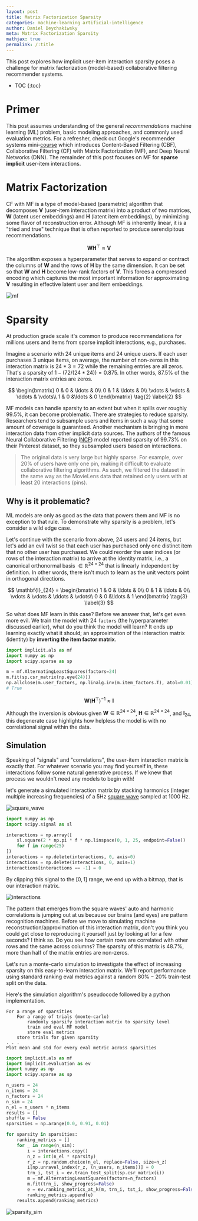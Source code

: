 ```yaml
---
layout: post
title: Matrix Factorization Sparsity
categories: machine-learning artificial-intelligence
author: Daniel Deychakiwsky
meta: Matrix Factorization Sparsity
mathjax: true
permalink: /:title
---
```


This post explores how implicit user-item interaction sparsity poses
a challenge for matrix factorization (model-based) collaborative filtering
recommender systems.

* TOC
{:toc}

# Primer

This post assumes understanding of the general *recommendations*
machine learning (ML) problem, basic modeling approaches,
and commonly used evaluation metrics.
For a refresher, check out Google's recommender systems mini-[course]
which introduces Content-Based Filtering (CBF),
Collaborative Filtering (CF) with Matrix Factorization (MF),
and Deep Neural Networks (DNN). The remainder of this post 
focuses on MF for **sparse implicit** user-item interactions. 

# Matrix Factorization

CF with MF is a type of model-based (parametric) algorithm that
decomposes $\mathbf{V}$ (user-item interaction matrix)
into a product of two matrices, $\mathbf{W}$ (latent user embeddings)
and $\mathbf{H}$ (latent item embeddings), by minimizing
some flavor of reconstruction error. Although MF is
inherently linear, it is a "tried and true" technique 
that is often reported to produce serendipitous recommendations.

$$
\mathbf{W}\mathbf{H}^\top \approx \mathbf{V}
\tag{1} \label{1}
$$

The algorithm exposes a hyperparameter that serves to expand or
contract the columns of $\mathbf{W}$ and the rows of $\mathbf{H}$ by the same dimension.
It can be set so that $\mathbf{W}$ and $\mathbf{H}$ become low-rank factors
of $\mathbf{V}$. This forces a compressed encoding which captures the most
important information for approximating $\mathbf{V}$ resulting in effective
latent user and item embeddings.

![mf]

# Sparsity

At production grade scale it's common to produce recommendations
for millions users and items from sparse implicit interactions,
e.g., purchases.

Imagine a scenario with $24$ unique items and $24$ unique users.
If each user purchases 3 unique items, on average,
the number of non-zeros in this interaction matrix is $24 * 3 = 72$
while the remaining entries are all zeros. That's a sparsity of
$1 - (72 / (24 * 24)) = 0.875$. In other words, $87.5\%$ of 
the interaction matrix entries are zeros.

$$
\begin{bmatrix}
0 &  0  & \ldots & 0\\
0  &  1 & \ldots & 0\\
\vdots & \vdots & \ddots & \vdots\\
1  &   0       &\ldots & 0
\end{bmatrix}
\tag{2} \label{2}
$$

MF models can handle sparsity to an extent 
but when it spills over roughly $99.5\%$, 
it can become problematic. There are strategies
to reduce sparsity. Researchers tend to subsample users
and items in such a way that some amount of coverage is
guaranteed. Another mechanism is bringing in more interaction
data from other implicit data sources. The authors of 
the famous Neural Collaborative Filtering ([NCF]) model
reported sparsity of $99.73\%$ on their Pinterest dataset,
so they subsampled users based on interactions.

> The original data is very large but highly sparse. 
For example, over 20% of users have only one pin, making it difficult
to evaluate collaborative filtering algorithms. As such, we
filtered the dataset in the same way as the MovieLens data
that retained only users with at least 20 interactions (pins).

## Why is it problematic?

ML models are only as good as the data that powers them
and MF is no exception to that rule. To demonstrate why sparsity
is a problem, let's consider a wild edge case.

Let's continue with the scenario from above, $24$ users and $24$ items, 
but let's add an evil twist so that each user has purchased only one
distinct item that no other user has purchased. We could reorder the
user indices (or rows of the interaction matrix) to arrive at the 
identity matrix, i.e., a canonical orthonormal basis $\in \mathbb{R}^{24\times24}$
that is linearly independent by definition. In other words, there isn't
much to learn as the unit vectors point in orthogonal directions.

$$
\mathbf{I}_{24} =
\begin{bmatrix}
1 &  0  & \ldots & 0\\
0  &  1 & \ldots & 0\\
\vdots & \vdots & \ddots & \vdots\\
0  &   0       &\ldots & 1
\end{bmatrix}
\tag{3} \label{3}
$$

So what does MF learn in this case? Before we answer that, let's get even more evil.
We train the model with 24 `factors` (the hyperparameter discussed earlier),
what do you think the model will learn? It ends up learning exactly what it should;
an approximation of the interaction matrix (identity) by 
**inverting the item factor matrix**.

```python
import implicit.als as mf
import numpy as np
import scipy.sparse as sp

m = mf.AlternatingLeastSquares(factors=24)
m.fit(sp.csr_matrix(np.eye(24)))
np.allclose(m.user_factors, np.linalg.inv(m.item_factors.T), atol=0.01)
# True
```

$$
\mathbf{W}(\mathbf{H}^\top)^{-1} \approx \mathbf{I}
\tag{4} \label{4}
$$

Although the inversion is obvious given $\mathbf{W} \in \mathbb{R}^{24\times24}$, 
$\mathbf{H} \in \mathbb{R}^{24\times24}$, and $\mathbf{I}_{24}$, this degenerate case 
highlights how helpless the model is with no correlational signal within the data.

## Simulation

Speaking of "signals" and "correlations", the user-item interaction matrix
is exactly that. For whatever scenario you may find yourself in, these interactions
follow some natural generative process. If we knew that process we wouldn't
need any models to begin with!

let's generate a simulated interaction matrix by stacking harmonics
(integer multiple increasing frequencies) of a 5Hz [square wave] sampled
at 1000 Hz.

![square_wave]

```python
import numpy as np
import scipy.signal as sl

interactions = np.array([
    sl.square(2 * np.pi * f * np.linspace(0, 1, 25, endpoint=False))
    for f in range(25)
])
interactions = np.delete(interactions, 0, axis=0)
interactions = np.delete(interactions, 0, axis=1)
interactions[interactions == -1] = 0
```

By clipping this signal to the $[0, 1]$ range,
we end up with a bitmap, that is our interaction matrix.

![interactions]

The pattern that emerges from the square waves' auto
and harmonic correlations is jumping out at us because
our brains (and eyes) are pattern recognition
machines. Before we move to simulating machine
reconstruction/approximation of this interaction matrix,
don't you think you could get close to reproducing it
yourself just by looking at for a few seconds? I think so.
Do you see how certain rows are correlated with other rows
and the same across columns? The sparsity of this matrix is
$48.7\%$, more than half of the matrix entries are non-zeros.

Let's run a monte-carlo simulation to investigate the effect of
increasing sparsity on this easy-to-learn interaction matrix.
We'll report performance using standard ranking eval metrics
against a random $80\%-20\%$ train-test split on the data.

Here's the simulation algorithm's pseudocode followed by
a python implementation.

```
For a range of sparsities
    For a range of trials (monte-carlo)
        randomly sparsify interaction matrix to sparsity level
        train and eval MF model
        store eval metrics
    store trials for given sparsity
. . . 
Plot mean and std for every eval metric across sparsities
```

```python
import implicit.als as mf
import implicit.evaluation as ev
import numpy as np
import scipy.sparse as sp

n_users = 24
n_items = 24
n_factors = 24
n_sim = 24
n_el = n_users * n_items
results = []
shuffle = False
sparsities = np.arange(0.0, 0.91, 0.01)

for sparsity in sparsities:
    ranking_metrics = []
    for _ in range(n_sim):
        i = interactions.copy()
        n_z = int(n_el * sparsity)
        r_z = np.random.choice(n_el, replace=False, size=n_z)
        i[np.unravel_index(r_z, (n_users, n_items))] = 0
        trn_i, tst_i = ev.train_test_split(sp.csr_matrix(i))
        m = mf.AlternatingLeastSquares(factors=n_factors)
        m.fit(trn_i, show_progress=False)
        e = ev.ranking_metrics_at_k(m, trn_i, tst_i, show_progress=False)
        ranking_metrics.append(e)
    results.append(ranking_metrics)
```

![sparsity_sim]

[course]: https://developers.google.com/machine-learning/recommendation/collaborative/basics
[NCF]: https://arxiv.org/pdf/1708.05031.pdf
[square wave]: https://en.wikipedia.org/wiki/Square_wave

[mf]: assets/images/matrix_factorization_sparsity/mf.png
[square_wave]: assets/images/matrix_factorization_sparsity/square_wave.png
[interactions]: assets/images/matrix_factorization_sparsity/interactions.png
[sparsity_sim]: assets/images/matrix_factorization_sparsity/sparsity_sim.png
